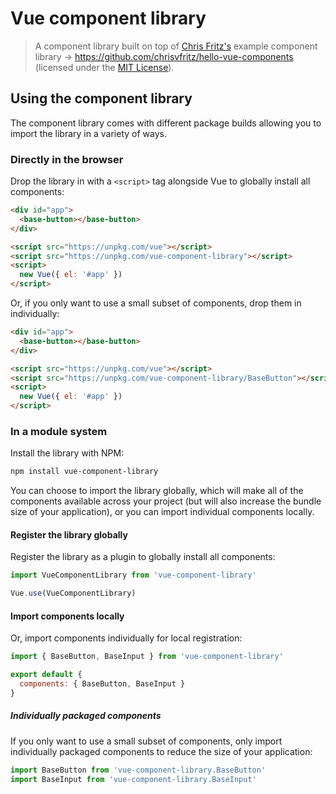 # Vue component library

> A component library built on top of [Chris Fritz's](https://github.com/chrisvfritz) example component library -> https://github.com/chrisvfritz/hello-vue-components (licensed under the [MIT License](https://en.wikipedia.org/wiki/MIT_License)).

## Using the component library

The component library comes with different package builds allowing you to import the library in a variety of ways.

### Directly in the browser

Drop the library in with a `<script>` tag alongside Vue to globally install all components:

```html
<div id="app">
  <base-button></base-button>
</div>

<script src="https://unpkg.com/vue"></script>
<script src="https://unpkg.com/vue-component-library"></script>
<script>
  new Vue({ el: '#app' })
</script>
```

Or, if you only want to use a small subset of components, drop them in individually:

```html
<div id="app">
  <base-button></base-button>
</div>

<script src="https://unpkg.com/vue"></script>
<script src="https://unpkg.com/vue-component-library/BaseButton"></script>
<script>
  new Vue({ el: '#app' })
</script>
```

### In a module system

Install the library with NPM:

```bash
npm install vue-component-library
```

You can choose to import the library globally, which will make all of the components available across your project (but will also increase the bundle size of your application), or you can import individual components locally.

#### Register the library globally

Register the library as a plugin to globally install all components:

```js
import VueComponentLibrary from 'vue-component-library'

Vue.use(VueComponentLibrary)
```

#### Import components locally

Or, import components individually for local registration:

```js
import { BaseButton, BaseInput } from 'vue-component-library'

export default {
  components: { BaseButton, BaseInput }
}
```

##### Individually packaged components

If you only want to use a small subset of components, only import individually packaged components to reduce the size of your application:

```js
import BaseButton from 'vue-component-library.BaseButton'
import BaseInput from 'vue-component-library.BaseInput'
```
